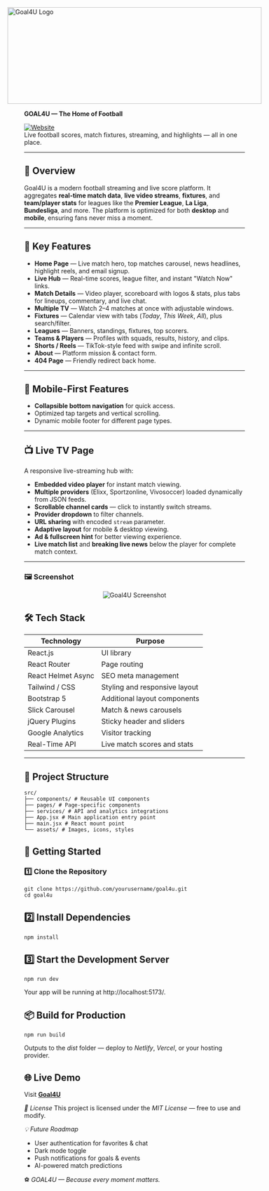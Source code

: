 <div style="display: flex; justify-content: center;">
  <picture>
    <source srcset="https://goal4u.netlify.app/assets/img/white-logo.png" media="(prefers-color-scheme: dark)">
    <img src="https://goal4u.netlify.app/assets/img/fav2.png" alt="Goal4U Logo" width="580" height="220">
  </picture>
</div>


**GOAL4U — The Home of Football**

[![Website](https://img.shields.io/badge/Live%20Site-Goal4U-green?style=for-the-badge&logo=netlify)](https://goal4u.netlify.app)  
Live football scores, match fixtures, streaming, and highlights — all in one place.


---

## 📖 Overview
Goal4U is a modern football streaming and live score platform. It aggregates **real-time match data**, **live video streams**, **fixtures**, and **team/player stats** for leagues like the **Premier League**, **La Liga**, **Bundesliga**, and more. The platform is optimized for both **desktop** and **mobile**, ensuring fans never miss a moment.

---

## 🎯 Key Features

- **Home Page** — Live match hero, top matches carousel, news headlines, highlight reels, and email signup.  
- **Live Hub** — Real-time scores, league filter, and instant "Watch Now" links.  
- **Match Details** — Video player, scoreboard with logos & stats, plus tabs for lineups, commentary, and live chat.  
- **Multiple TV** — Watch 2–4 matches at once with adjustable windows.  
- **Fixtures** — Calendar view with tabs (*Today*, *This Week*, *All*), plus search/filter.  
- **Leagues** — Banners, standings, fixtures, top scorers.  
- **Teams & Players** — Profiles with squads, results, history, and clips.  
- **Shorts / Reels** — TikTok-style feed with swipe and infinite scroll.  
- **About** — Platform mission & contact form.  
- **404 Page** — Friendly redirect back home.


---

## 📲 Mobile-First Features
- **Collapsible bottom navigation** for quick access.
- Optimized tap targets and vertical scrolling.
- Dynamic mobile footer for different page types.

---

## 📺 Live TV Page

A responsive live-streaming hub with:
- **Embedded video player** for instant match viewing.
- **Multiple providers** (Elixx, Sportzonline, Vivosoccer) loaded dynamically from JSON feeds.
- **Scrollable channel cards** — click to instantly switch streams.
- **Provider dropdown** to filter channels.
- **URL sharing** with encoded `stream` parameter.
- **Adaptive layout** for mobile & desktop viewing.
- **Ad & fullscreen hint** for better viewing experience.
- **Live match list** and **breaking live news** below the player for complete match context.

---

### 🖼 Screenshot

<p align="center">
  <picture>
    <img src="https://goal4u.netlify.app/assets/img/stock/live-tv-ss.png" alt="Goal4U Screenshot" >
  </picture>
</p>


## 🛠 Tech Stack

| Technology        | Purpose                                      |
|-------------------|----------------------------------------------|
| React.js          | UI library                                   |
| React Router      | Page routing                                 |
| React Helmet Async| SEO meta management                          |
| Tailwind / CSS    | Styling and responsive layout                |
| Bootstrap 5       | Additional layout components                 |
| Slick Carousel    | Match & news carousels                       |
| jQuery Plugins    | Sticky header and sliders                    |
| Google Analytics  | Visitor tracking                             |
| Real-Time API     | Live match scores and stats                  |

---

## 📂 Project Structure
```
src/
├── components/ # Reusable UI components
├── pages/ # Page-specific components
├── services/ # API and analytics integrations
├── App.jsx # Main application entry point
├── main.jsx # React mount point
└── assets/ # Images, icons, styles
```

## 🚀 Getting Started

### 1️⃣ Clone the Repository
```
git clone https://github.com/yourusername/goal4u.git
cd goal4u
```


## 2️⃣ Install Dependencies
```
npm install
```


## 3️⃣ Start the Development Server
```
npm run dev
```

Your app will be running at http://localhost:5173/.

## 📦 Build for Production

```
npm run build
```

Outputs to the *dist* folder — deploy to *Netlify*, *Vercel*, or your hosting provider.

## 🌐 Live Demo
Visit [**Goal4U**](https://goal4u.netlify.app)


*📜 License*
This project is licensed under the *MIT License* — free to use and modify.

*💡 Future Roadmap*
- User authentication for favorites & chat
- Dark mode toggle
- Push notifications for goals & events
- AI-powered match predictions

⚽ *GOAL4U — Because every moment matters.*

